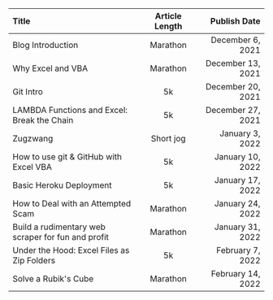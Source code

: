 <!-- Short jog, 5k, Marathon  -->

| Title                                              | Article Length |      Publish Date |
| :------------------------------------------------- | :------------: | ----------------: |
| Blog Introduction                                  |    Marathon    |  December 6, 2021 |
| Why Excel and VBA                                  |    Marathon    | December 13, 2021 |
| Git Intro                                          |       5k       | December 20, 2021 |
| LAMBDA Functions and Excel: Break the Chain        |       5k       | December 27, 2021 |
| Zugzwang                                           |   Short jog    |   January 3, 2022 |
| How to use git & GitHub with Excel VBA             |       5k       |  January 10, 2022 |
| Basic Heroku Deployment                            |       5k       |  January 17, 2022 |
| How to Deal with an Attempted Scam                 |    Marathon    |  January 24, 2022 |
| Build a rudimentary web scraper for fun and profit |    Marathon    |  January 31, 2022 |
| Under the Hood: Excel Files as Zip Folders         |       5k       |  February 7, 2022 |
| Solve a Rubik's Cube                               |    Marathon    | February 14, 2022 |
